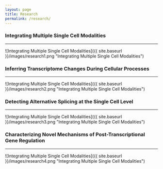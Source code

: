```yaml
---
layout: page
title: Research
permalink: /research/
---
```

### Integrating Multiple Single Cell Modalities
----

![Integrating Multiple Single Cell Modalities]({{ site.baseurl }}/images/research1.png "Integrating Multiple Single Cell Modalities")


### Inferring Transcriptome Changes During Cellular Processes
----

![Integrating Multiple Single Cell Modalities]({{ site.baseurl }}/images/research2.png "Integrating Multiple Single Cell Modalities")


### Detecting Alternative Splicing at the Single Cell Level
----

![Integrating Multiple Single Cell Modalities]({{ site.baseurl }}/images/research3.png "Integrating Multiple Single Cell Modalities")


### Characterizing Novel Mechanisms of Post-Transcriptional Gene Regulation
----

![Integrating Multiple Single Cell Modalities]({{ site.baseurl }}/images/research4.png "Integrating Multiple Single Cell Modalities")

